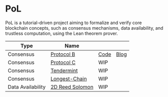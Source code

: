 # PoL

PoL is a tutorial-driven project aiming to formalize and verify core blockchain concepts, such as consensus mechanisms, data availability, and trustless computation, using the Lean theorem prover.

|Type|Name|||
|---|---|---|---|
|Consensus|[Protocol B](https://timroughgarden.org/s25/slides/l3.pdf)|[Code](./PoL/Consensus/ProtocolB/)|[Blog](https://medium.com/@Koukyosyumei/from-paper-to-proof-how-we-can-formally-verify-blockchain-protocols-with-lean4-part-1-a7b3d0fc563f)|
|Consensus|[Protocol C](https://timroughgarden.org/s25/slides/l4.pdf)|WIP||
|Consensus|[Tendermint](https://timroughgarden.org/s25/slides/l6.pdf)|WIP||
|Consensus|[Longest-Chain](https://timroughgarden.org/s25/slides/l7.pdf)|WIP||
|Data Availability|[2D Reed Solomon](http://www0.cs.ucl.ac.uk/staff/m.albassam/publications/fraudproofs.pdf)|WIP||
